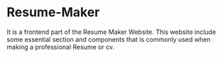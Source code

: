# Resume-Maker
It is a frontend part of the Resume Maker Website. This website include some essential section and components that is commonly used when making a professional Resume or cv. 
